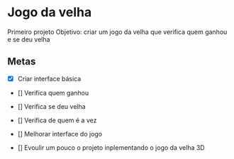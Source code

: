 # Jogo da velha
Primeiro projeto 
Objetivo:
criar um jogo da velha que verifica quem ganhou e se deu velha

## Metas
- [X] Criar interface básica
- [] Verifica quem ganhou
- [] Verifica se deu velha
- [] Verifica de quem é a vez
- [] Melhorar interface do jogo

- [] Evoulir um pouco o projeto inplementando o jogo da velha 3D
